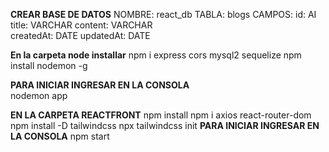 **CREAR BASE DE DATOS**
    NOMBRE: react_db
    TABLA: blogs
    CAMPOS: 
            id:	AI
            title:  VARCHAR
            content: VARCHAR	
            createdAt: DATE	
            updatedAt: DATE


**En la carpeta node installar**
    npm i express cors mysql2 sequelize 
    npm install nodemon -g

**PARA INICIAR INGRESAR EN LA CONSOLA**  
    nodemon app

**EN LA CARPETA REACTFRONT** 
    npm install
    npm i axios react-router-dom
    npm install -D tailwindcss
    npx tailwindcss init
**PARA INICIAR INGRESAR EN LA CONSOLA** 
    npm start
